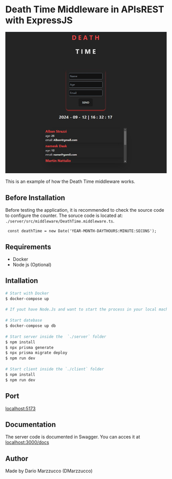# Death Time Middleware in APIsREST with ExpressJS

![Mi genial imagen](img/Example.jpg)

This is an example of how the Death Time middleware works.

## Before Installation

Before testing the application, it is recommended to check the source code to configure the counter. The soruce code is located at: `./server/src/middleware/DeathTime.middleware.ts`. 

```TS 
 const deathTime = new Date('YEAR-MONTH-DAYTHOURS:MINUTE:SECONS');
```
## Requirements

* Docker
* Node js (Optional)

## Intallation

```bash 
# Start with Docker
$ docker-compose up

# If yout have Node.Js and want to start the process in your local machine, follows this path:

# Start datebase
$ docker-compose up db

# Start server inside the  `./server` folder
$ npm install
$ npx prisma generate
$ npx prisma migrate deploy
$ npm run dev

# Start client inside the `./client` folder
$ npm install
$ npm run dev
``` 

## Port

[localhost:5173](http://localhost:5173)

## Documentation

The server code is documented in Swagger. You can acces it at [localhost:3000/docs](http://localhost:3000/docs/)


## Author

Made by Dario Marzzucco (DMarzzucco)
